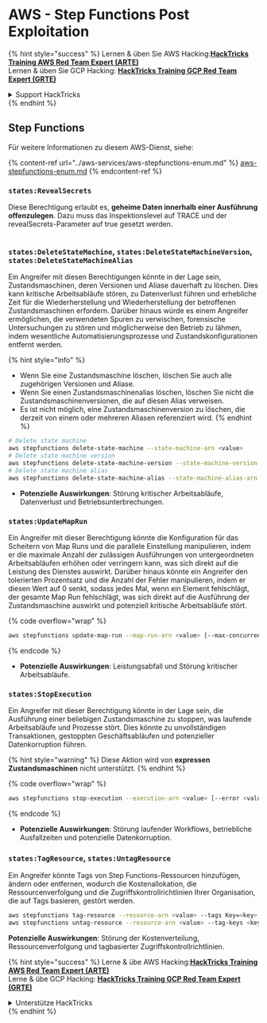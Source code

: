# AWS - Step Functions Post Exploitation

{% hint style="success" %}
Lernen & üben Sie AWS Hacking:<img src="../../../.gitbook/assets/image (1) (1) (1).png" alt="" data-size="line">[**HackTricks Training AWS Red Team Expert (ARTE)**](https://training.hacktricks.xyz/courses/arte)<img src="../../../.gitbook/assets/image (1) (1) (1).png" alt="" data-size="line">\
Lernen & üben Sie GCP Hacking: <img src="../../../.gitbook/assets/image (2).png" alt="" data-size="line">[**HackTricks Training GCP Red Team Expert (GRTE)**<img src="../../../.gitbook/assets/image (2).png" alt="" data-size="line">](https://training.hacktricks.xyz/courses/grte)

<details>

<summary>Support HackTricks</summary>

* Überprüfen Sie die [**Abonnementpläne**](https://github.com/sponsors/carlospolop)!
* **Treten Sie der** 💬 [**Discord-Gruppe**](https://discord.gg/hRep4RUj7f) oder der [**Telegram-Gruppe**](https://t.me/peass) bei oder **folgen** Sie uns auf **Twitter** 🐦 [**@hacktricks\_live**](https://twitter.com/hacktricks_live)**.**
* **Teilen Sie Hacking-Tricks, indem Sie PRs an die** [**HackTricks**](https://github.com/carlospolop/hacktricks) und [**HackTricks Cloud**](https://github.com/carlospolop/hacktricks-cloud) GitHub-Repos senden.

</details>
{% endhint %}

## Step Functions

Für weitere Informationen zu diesem AWS-Dienst, siehe:

{% content-ref url="../aws-services/aws-stepfunctions-enum.md" %}
[aws-stepfunctions-enum.md](../aws-services/aws-stepfunctions-enum.md)
{% endcontent-ref %}

### `states:RevealSecrets`

Diese Berechtigung erlaubt es, **geheime Daten innerhalb einer Ausführung offenzulegen**. Dazu muss das Inspektionslevel auf TRACE und der revealSecrets-Parameter auf true gesetzt werden.

<figure><img src="../../../.gitbook/assets/image (348).png" alt=""><figcaption></figcaption></figure>

### `states:DeleteStateMachine`, `states:DeleteStateMachineVersion`, `states:DeleteStateMachineAlias`

Ein Angreifer mit diesen Berechtigungen könnte in der Lage sein, Zustandsmaschinen, deren Versionen und Aliase dauerhaft zu löschen. Dies kann kritische Arbeitsabläufe stören, zu Datenverlust führen und erhebliche Zeit für die Wiederherstellung und Wiederherstellung der betroffenen Zustandsmaschinen erfordern. Darüber hinaus würde es einem Angreifer ermöglichen, die verwendeten Spuren zu verwischen, forensische Untersuchungen zu stören und möglicherweise den Betrieb zu lähmen, indem wesentliche Automatisierungsprozesse und Zustandskonfigurationen entfernt werden.

{% hint style="info" %}
* Wenn Sie eine Zustandsmaschine löschen, löschen Sie auch alle zugehörigen Versionen und Aliase.
* Wenn Sie einen Zustandsmaschinenalias löschen, löschen Sie nicht die Zustandsmaschinenversionen, die auf diesen Alias verweisen.
* Es ist nicht möglich, eine Zustandsmaschinenversion zu löschen, die derzeit von einem oder mehreren Aliasen referenziert wird.
{% endhint %}
```bash
# Delete state machine
aws stepfunctions delete-state-machine --state-machine-arn <value>
# Delete state machine version
aws stepfunctions delete-state-machine-version --state-machine-version-arn <value>
# Delete state machine alias
aws stepfunctions delete-state-machine-alias --state-machine-alias-arn <value>
```
* **Potenzielle Auswirkungen**: Störung kritischer Arbeitsabläufe, Datenverlust und Betriebsunterbrechungen.

### `states:UpdateMapRun`

Ein Angreifer mit dieser Berechtigung könnte die Konfiguration für das Scheitern von Map Runs und die parallele Einstellung manipulieren, indem er die maximale Anzahl der zulässigen Ausführungen von untergeordneten Arbeitsabläufen erhöhen oder verringern kann, was sich direkt auf die Leistung des Dienstes auswirkt. Darüber hinaus könnte ein Angreifer den tolerierten Prozentsatz und die Anzahl der Fehler manipulieren, indem er diesen Wert auf 0 senkt, sodass jedes Mal, wenn ein Element fehlschlägt, der gesamte Map Run fehlschlägt, was sich direkt auf die Ausführung der Zustandsmaschine auswirkt und potenziell kritische Arbeitsabläufe stört.

{% code overflow="wrap" %}
```bash
aws stepfunctions update-map-run --map-run-arn <value> [--max-concurrency <value>] [--tolerated-failure-percentage <value>] [--tolerated-failure-count <value>]
```
{% endcode %}

* **Potenzielle Auswirkungen**: Leistungsabfall und Störung kritischer Arbeitsabläufe.

### `states:StopExecution`

Ein Angreifer mit dieser Berechtigung könnte in der Lage sein, die Ausführung einer beliebigen Zustandsmaschine zu stoppen, was laufende Arbeitsabläufe und Prozesse stört. Dies könnte zu unvollständigen Transaktionen, gestoppten Geschäftsabläufen und potenzieller Datenkorruption führen.

{% hint style="warning" %}
Diese Aktion wird von **expressen Zustandsmaschinen** nicht unterstützt.
{% endhint %}

{% code overflow="wrap" %}
```bash
aws stepfunctions stop-execution --execution-arn <value> [--error <value>] [--cause <value>]
```
{% endcode %}

* **Potenzielle Auswirkungen**: Störung laufender Workflows, betriebliche Ausfallzeiten und potenzielle Datenkorruption.

### `states:TagResource`, `states:UntagResource`

Ein Angreifer könnte Tags von Step Functions-Ressourcen hinzufügen, ändern oder entfernen, wodurch die Kostenallokation, die Ressourcenverfolgung und die Zugriffskontrollrichtlinien Ihrer Organisation, die auf Tags basieren, gestört werden.
```bash
aws stepfunctions tag-resource --resource-arn <value> --tags Key=<key>,Value=<value>
aws stepfunctions untag-resource --resource-arn <value> --tag-keys <key>
```
**Potenzielle Auswirkungen**: Störung der Kostenverteilung, Ressourcenverfolgung und tagbasierter Zugriffskontrollrichtlinien.

{% hint style="success" %}
Lerne & übe AWS Hacking:<img src="../../../.gitbook/assets/image (1) (1) (1).png" alt="" data-size="line">[**HackTricks Training AWS Red Team Expert (ARTE)**](https://training.hacktricks.xyz/courses/arte)<img src="../../../.gitbook/assets/image (1) (1) (1).png" alt="" data-size="line">\
Lerne & übe GCP Hacking: <img src="../../../.gitbook/assets/image (2).png" alt="" data-size="line">[**HackTricks Training GCP Red Team Expert (GRTE)**<img src="../../../.gitbook/assets/image (2).png" alt="" data-size="line">](https://training.hacktricks.xyz/courses/grte)

<details>

<summary>Unterstütze HackTricks</summary>

* Überprüfe die [**Abonnementpläne**](https://github.com/sponsors/carlospolop)!
* **Tritt der** 💬 [**Discord-Gruppe**](https://discord.gg/hRep4RUj7f) oder der [**Telegram-Gruppe**](https://t.me/peass) bei oder **folge** uns auf **Twitter** 🐦 [**@hacktricks\_live**](https://twitter.com/hacktricks_live)**.**
* **Teile Hacking-Tricks, indem du PRs an die** [**HackTricks**](https://github.com/carlospolop/hacktricks) und [**HackTricks Cloud**](https://github.com/carlospolop/hacktricks-cloud) GitHub-Repos einreichst.

</details>
{% endhint %}
